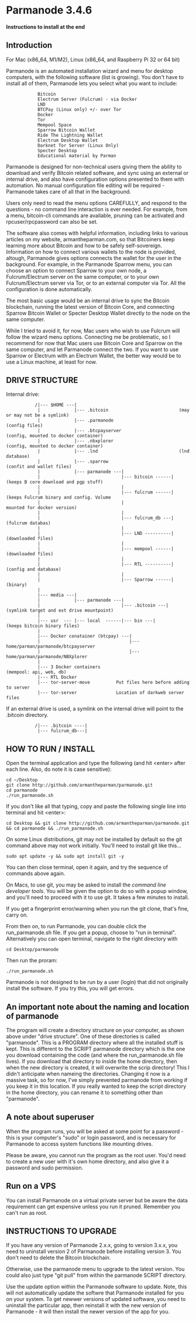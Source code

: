 # Parmanode 3.4.6

#### Instructions to install at the end

## Introduction

For Mac (x86_64, M1/M2), Linux (x86_64, and Raspberry Pi 32 or 64 bit)

Parmanode is an automated installation wizard and menu for desktop
computers, with the following software (list is growing). You don't have
to install all of them, Parmanode lets you select what you want
to include:

                Bitcoin
                Electrum Server (Fulcrum) - via Docker
                LND
                BTCPay (Linux only) +/- over Tor
                Docker
                Tor
                Mempool Space
                Sparrow Bitcoin Wallet
                Ride The Lightning Wallet
                Electrum Desktop Wallet
                Darknet Tor Server (Linux Only)
                Specter Desktop
                Educational material by Parman

Parmanode is designed for non-technical users giving them the ability to 
download and verify Bitcoin related software, and sync using an external 
or internal drive, and also have configuration options presented to them
with automation. No manual configuration file editing will be required -
Parmanode takes care of all that in the background.

Users only need to read the menu options CAREFULLY, and respond to
the questions - no command line interaction is ever needed. For example, 
from a menu, bitcoin-cli commands are available, pruning can be activated 
and rpcuser/rpcpassword can also be set.

The software also comes with helpful information, including links to various
articles on my website, armantheparman.com, so that Bitcoiners keep learning
more about Bitcoin and how to be safely self-sovereign. Information on how 
to connect various wallets to the node is provided, altough, Parmanode gives
options connects the wallet for the user in the background. For example,
in the Parmanode Sparrow menu, you can choose an option to connect Sparrow
to your own node, a Fulcrum/Electrum server on the same computer, or
to your own Fulcrum/Electrum server via Tor, or to an external computer via
Tor. All the configuration is done automatically.

The most basic usage would be an internal drive to sync the Bitcoin
blockchain, running the latest version of Bitcoin Core, and connecting 
Sparrow Bitcoin Wallet or Specter Desktop Wallet directly to the node on 
the same computer.

While I tried to avoid it, for now, Mac users who wish to use Fulcrum will
follow the wizard menu options. Connecting me be problematic, so I 
recommend for now that Mac users use Bitcoin Core and Sparrow on the same
computer, and let Parmanode connect the two. If you want to use Sparrow
or Electrum with an Electrum Wallet, the better way would be to use a 
Linux machine, at least for now.

## DRIVE STRUCTURE 

Internal drive:
               
               /|--- $HOME ---|
                |             |--- .bitcoin                           (may or may not be a symlink)
                |             |--- .parmanode                         (config files)
                |             |--- .btcpayserver                      (config, mounted to docker container) 
                |             |--- .nbxplorer                         (config, mounted to docker container)
                |             |--- .lnd                               (lnd database)                          
                |             |--- .sparrow                           (confit and wallet files)
                |             |--- parmanode ---|
                |                               |--- bitcoin ------|  (keeps B core download and pgp stuff)
                |                               |
                |                               |--- fulcrum ------|  (keeps Fulcrum binary and config. Volume
                |                               |                      mounted for docker version)
                |                               |
                |                               |--- fulcrum_db ---|  (fulcrum databas)
                |                               |
                |                               |--- LND ----------|  (downloaded files) 
                |                               |
                |                               |--- mempool ------|  (downloaded files)
                |                               |                                        
                |                               |--- RTL ----------|  (config and database)
                |                               |                                        
                |                               |--- Sparrow ------|  (binary)
                |                               
                |--- media ---|
                |             |--- parmanode ---|                  
                |                               |--- .bitcoin ---|    (symlink target and ext drive mountpoint)
                |           
                |--- usr  --- |--- local  ------|--- bin ---|         (keeps bitcoin binary files)
                |
                |--- Docker conatainer (btcpay) ---|
                |                                  |---home/parman/parmanode/btcpayserver
                |                                  |---home/parman/parmanode/NBXplorer
                |                                                  
                |--- 3 Docker containers                              (mempool: api, web, db)
                |--- RTL Docker 
                |--- tor-server-move          Put files here before adding to server 
                |--- tor-server               Location of darkweb server files

If an external drive is used, a symlink on the internal drive will point to the .bitcoin directory.

               /|--- .bitcoin ----|
                |--- fulcrum_db---|

## HOW TO RUN / INSTALL

Open the terminal application and type the following (and hit \<enter\> after each line.
Also, do note it is case sensitive):

    cd ~/Desktop
    git clone http://github.com/armantheparman/parmanode.git
    cd parmanode
    ./run_parmanode.sh

If you don't like all that typing, copy and paste the following single line into terminal
and hit \<enter\>:

    cd Desktop && git clone http://github.com/armantheparman/parmanode.git && cd parmanode && ./run_parmanode.sh

On some Linux distributions, git may not be installed by default so the git command above may not work
initially. You'll need to install git like this...

    sudo apt update -y && sudo apt install git -y

You can then close terminal, open it again, and try the sequence of commands above again.

On Macs, to use git, you may be asked to install the *command line developer tools*. You
will be given the option to do so with a popup window, and you'll need to proceed with 
it to use git. It takes a few minutes to install.

If you get a fingerprint error/warning when you run the git clone, that's fine, carry on.

From then on, to run Parmanode, you can double click the run_parmanode.sh file. If you
get a popup, choose to "run in terminal". Alternatively you can open terminal, navigate to
the right directory with 
    
    cd Desktop/parmanode

Then run the proram:

    ./run_parmanode.sh

Parmanode is not designed to be run by a user (login) that did not originally install the software. If
you try this, you will get errors.


## An important note about the naming and location of parmanode

The program will create a directory structure on your computer, as shown above under
"drive structure". One of these directories is called "parmanode". This is a PROGRAM
directory where all the installed stuff is kept. This is different to the SCRIPT 
parmanode directory which is the one you download containing the code (and where the
run_parmanode.sh file lives). If you download that directory to inside the home directory, 
then when the new directory is created, it will overwrite the scrip directory! This I 
didn't anticipate when nameing the directories. Changing it now is a massive task, so 
for now, I've simply prevented parmanode from working if you keep it in this location. 
If you really wanted to keep the script directory in the home directory, you can rename
it to something other than "parmanode". 

## A note about superuser

When the program runs, you will be asked at some point for a password - this is your 
computer's "sudo" or login password, and is necessary for Parmanode to access system 
functions like mounting drives.

Please be aware, you cannot run the program as the root user. You'd need to create a new
user with it's own home directory, and also give it a password and sudo permission.

## Run on a VPS

You can install Parmanode on a virtual private server but be aware the data requirement
can get expensive unless you run it pruned. Remember you can't run as root.
 

## INSTRUCTIONS TO UPGRADE

If you have any version of Parmanode 2.x.x, going to version 3.x.x, you need to uninstall 
version 2 of Parmanode before installing version 3. You don't need to delete the Bitcoin 
blockchain.

Otherwise, use the parmanode menu to upgrade to the latest version.
You could also just type "git pull" from within the parmanode SCRIPT directory.

Use the update option within the Parmanode software to update. Note, this will not
automatically update the softwre that Parmanode installed for you on your system. To
get newwer versions of updated software, you need to uninstall the particular app, then
reinstall it with the new version of Parmanode - it will then install the newer version
 of the app for you.
 
